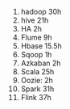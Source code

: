1. hadoop 30h
2. hive 21h
3. HA 2h
4. Flume 9h
5. Hbase 15.5h
6. Sqoop 1h
7. Azkaban 2h
8. Scala 25h
9. Oozie: 2h
10. Spark 31h
11. Flink 37h